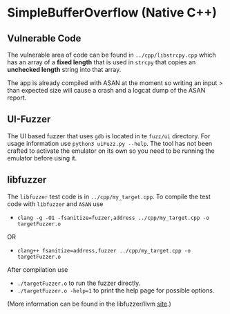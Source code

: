 # SimpleBufferOverflow (Native C++)

## Vulnerable Code

The vulnerable area of code can be found in `../cpp/libstrcpy.cpp` which has an array of a **fixed length** that is used in `strcpy` that copies an **unchecked length** string into that array.

The app is already compiled with ASAN at the moment so writing an input > than expected size will cause a crash and a logcat dump of the ASAN report.

## UI-Fuzzer

The UI based fuzzer that uses `gdb` is located in te `fuzz/ui` directory. For usage information use `python3 uiFuzz.py --help`. The tool has not been crafted to activate the emulator on its own so you need to be running the emulator before using it.

## libfuzzer

The `libfuzzer` test code is in `../cpp/my_target.cpp`. To compile the test code with `libfuzzer` and `ASAN` use 
- `clang -g -O1 -fsanitize=fuzzer,address ../cpp/my_target.cpp -o targetFuzzer.o`

OR

- `clang++ fsanitize=address,fuzzer ../cpp/my_target.cpp -o targetFuzzer.o`

After compilation use

- `./targetFuzzer.o` to run the fuzzer directly.
- `./targetFuzzer.o -help=1` to print the help page for possible options.

(More information can be found in the libfuzzer/llvm [site](https://llvm.org/docs/LibFuzzer.html).)
